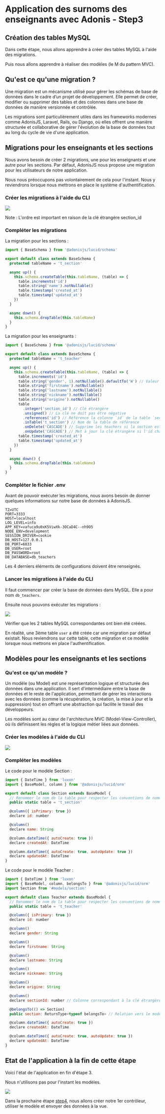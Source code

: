 # Application des surnoms des enseignants avec Adonis - Step3

## Création des tables MySQL

Dans cette étape, nous allons apprendre à créer des tables MySQL à l'aide des migrations.

Puis nous allons apprendre à réaliser des modèles (le M du pattern MVC).

## Qu'est ce qu'une migration ?

Une migration est un mécanisme utilisé pour gérer les schémas de base de données dans le cadre d’un projet de développement. Elle permet de créer, modifier ou supprimer des tables et des colonnes dans une base de données de manière versionnée et contrôlée.

Les migrations sont particulièrement utiles dans les frameworks modernes comme AdonisJS, Laravel, Rails, ou Django, où elles offrent une manière structurée et collaborative de gérer l'évolution de la base de données tout au long du cycle de vie d'une application.

## Migrations pour les enseignants et les sections

Nous avons besoin de créer 2 migrations, une pour les enseignants et une autre pour les sections.
Par défaut, AdonisJS nous propose une migration pour les utilisateurs de notre application.

Nous nous préoccupons pas volontairement de cela pour l'instant. Nous y reviendrons lorsque nous mettrons en place le système d'authentification.

### Créer les migrations à l'aide du CLI

<img src="./doc/images/create-migrations.png" />

Note : L'ordre est important en raison de la clé étrangère section_id

### Compléter les migrations

La migration pour les sections :

```javascript
import { BaseSchema } from '@adonisjs/lucid/schema'

export default class extends BaseSchema {
  protected tableName = 't_section'

  async up() {
    this.schema.createTable(this.tableName, (table) => {
      table.increments('id')
      table.string('name').notNullable()
      table.timestamp('created_at')
      table.timestamp('updated_at')
    })
  }

  async down() {
    this.schema.dropTable(this.tableName)
  }
}
```

La migration pour les enseignants :

```javascript
import { BaseSchema } from '@adonisjs/lucid/schema'

export default class extends BaseSchema {
  protected tableName = 't_teacher'

  async up() {
    this.schema.createTable(this.tableName, (table) => {
      table.increments('id')
      table.string('gender', 1).notNullable().defaultTo('W') // Valeur par défaut W for woman
      table.string('firstname').notNullable()
      table.string('lastname').notNullable()
      table.string('nickname').notNullable()
      table.string('origine').notNullable()
      table
        .integer('section_id') // Clé étrangère
        .unsigned() // La clé ne doit pas être négative
        .references('id') // Référence la colonne `id` de la table `section`
        .inTable('t_section') // Nom de la table de référence
        .onDelete('CASCADE') // Supprime les teachers si la section est supprimée
        .onUpdate('CASCADE') // Met à jour la clé étrangère si l'id change
      table.timestamp('created_at')
      table.timestamp('updated_at')
    })
  }

  async down() {
    this.schema.dropTable(this.tableName)
  }
}
```

### Compléter le fichier .env

Avant de pouvoir exécuter les migrations, nous avons besoin de donner quelques informations sur notre base de données à AdonisJS.

```
TZ=UTC
PORT=3333
HOST=localhost
LOG_LEVEL=info
APP_KEY=vafuca9u0xK5ViwXk-3OCaD4C--nh9O5
NODE_ENV=development
SESSION_DRIVER=cookie
DB_HOST=127.0.0.1
DB_PORT=6033
DB_USER=root
DB_PASSWORD=root
DB_DATABASE=db_teachers
```

Les 4 derniers éléments de configurations doivent être renseignés.

### Lancer les migrations à l'aide du CLI

Il faut commencer par créer la base de données dans MySQL.
Elle a pour nom `db_teachers`.

Ensuite nous pouvons exécuter les migrations :

<img src="./doc/images/run-migrations.png" />

Vérifier que les 2 tables MySQL correspondantes ont bien été créées.

En réalité, une 3ème table `user` a été créée car une migration par défaut existait.
Nous reviendrons sur cette table, cette migration et ce modèle lorsque nous mettrons en place l'authentification.

## Modèles pour les enseignants et les sections

### Qu'est ce qu'un modèle ?

Un modèle (ou Model) est une représentation logique et structurée des données dans une application. Il sert d'intermédiaire entre la base de données et le reste de l'application, permettant de gérer les interactions avec les données (comme la récupération, la création, la mise à jour et la suppression) tout en offrant une abstraction qui facilite le travail des développeurs.

Les modèles sont au cœur de l'architecture MVC (Model-View-Controller), où ils définissent les règles et la logique métier liées aux données.

### Créer les modèles à l'aide du CLI

<img src="./doc/images/create-models.png" />

### Compléter les modèles

Le code pour le modèle Section :

```javascript
import { DateTime } from 'luxon'
import { BaseModel, column } from '@adonisjs/lucid/orm'

export default class Section extends BaseModel {
  // Renommer le nom de la table pour respecter les conventions de nommage de l'ETML
  public static table = 't_section'

  @column({ isPrimary: true })
  declare id: number

  @column()
  declare name: String

  @column.dateTime({ autoCreate: true })
  declare createdAt: DateTime

  @column.dateTime({ autoCreate: true, autoUpdate: true })
  declare updatedAt: DateTime
}
```

Le code pour le modèle Teacher :

```javascript
import { DateTime } from 'luxon'
import { BaseModel, column, belongsTo } from '@adonisjs/lucid/orm'
import Section from '#models/section'

export default class Teacher extends BaseModel {
  // Renommer le nom de la table pour respecter les conventions de nommage de l'ETML
  public static table = 't_teacher'

  @column({ isPrimary: true })
  declare id: number

  @column()
  declare gender: String

  @column()
  declare firstname: String

  @column()
  declare lastname: String

  @column()
  declare nickname: String

  @column()
  declare origine: String

  @column()
  declare sectionId: number // Colonne correspondant à la clé étrangère

  @belongsTo(() => Section)
  public section: ReturnType<typeof belongsTo> // Relation vers le modèle Section

  @column.dateTime({ autoCreate: true })
  declare createdAt: DateTime

  @column.dateTime({ autoCreate: true, autoUpdate: true })
  declare updatedAt: DateTime
}
```

## Etat de l'application à la fin de cette étape

Voici l'état de l'application en fin d'étape 3.

Nous n'utilisons pas pour l'instant les modèles.

<img src="./doc/images/step2-fin.png" />

Dans la prochaine étape <a href="https://github.com/GregLeBarbar/app-teachers-adonisjs/tree/step4">step4</a>, nous allons créer notre 1er contrôleur, utiliser le modèle et envoyer des données à la vue.
